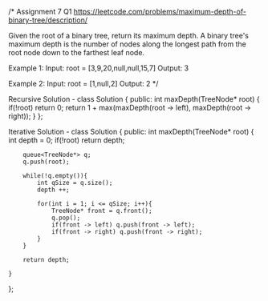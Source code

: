 /*
Assignment 7 Q1
https://leetcode.com/problems/maximum-depth-of-binary-tree/description/

Given the root of a binary tree, return its maximum depth.
A binary tree's maximum depth is the number of nodes along the longest path from the root node down to the farthest leaf node.

Example 1:
Input: root = [3,9,20,null,null,15,7]
Output: 3

Example 2:
Input: root = [1,null,2]
Output: 2
*/

Recursive Solution - 
class Solution {
public:
    int maxDepth(TreeNode* root) {
        if(!root) return 0;
        return 1 + max(maxDepth(root -> left), maxDepth(root -> right));
    }
};

Iterative Solution - 
class Solution {
public:
    int maxDepth(TreeNode* root) {
        int depth = 0;
        if(!root) return depth;

        queue<TreeNode*> q;
        q.push(root);

        while(!q.empty()){
            int qSize = q.size();
            depth ++;

            for(int i = 1; i <= qSize; i++){
                TreeNode* front = q.front();
                q.pop();
                if(front -> left) q.push(front -> left);
                if(front -> right) q.push(front -> right);
            }
        }

        return depth;

    }
};